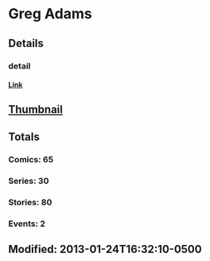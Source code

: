 # Greg  Adams 
## Details
### detail
#### [Link](http://marvel.com/comics/creators/498/greg_adams?utm_campaign=apiRef&utm_source=225578a89fc76f3d20fbffda5d17a88d)
## [Thumbnail](http://i.annihil.us/u/prod/marvel/i/mg/5/b0/4bb721ef10570.jpg)
## Totals
### Comics: 65
### Series: 30
### Stories: 80
### Events: 2
## Modified: 2013-01-24T16:32:10-0500